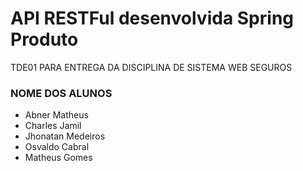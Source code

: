 # API RESTFul desenvolvida Spring Produto
TDE01 PARA ENTREGA DA DISCIPLINA DE SISTEMA WEB SEGUROS
### NOME DOS ALUNOS
<ul>
  <li>
  Abner Matheus
  </li>

  <li>
  Charles Jamil
  </li>

  <li>
  Jhonatan Medeiros
  </li>

  <li>
  Osvaldo Cabral
  </li>
  
  <li>
  Matheus Gomes
  </li>

</ul>
